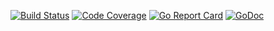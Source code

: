 [![Build Status](https://travis-ci.org/smartystreets/sanitize.svg?branch=master)](https://travis-ci.org/smartystreets/sanitize)
[![Code Coverage](https://codecov.io/gh/smartystreets/sanitize/branch/master/graph/badge.svg)](https://codecov.io/gh/smartystreets/sanitize)
[![Go Report Card](https://goreportcard.com/badge/github.com/smartystreets/sanitize)](https://goreportcard.com/report/github.com/smartystreets/sanitize)
[![GoDoc](https://godoc.org/github.com/smartystreets/sanitize?status.svg)](http://godoc.org/github.com/smartystreets/sanitize)
